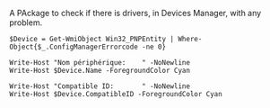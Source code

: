 A PAckage to check if there is drivers, in Devices Manager, with any problem.

````
$Device = Get-WmiObject Win32_PNPEntity | Where-Object{$_.ConfigManagerErrorcode -ne 0}

Write-Host "Nom périphérique:    " -NoNewline
Write-Host $Device.Name -ForegroundColor Cyan

Write-Host "Compatible ID:       " -NoNewline
Write-Host $Device.CompatibleID -ForegroundColor Cyan
````
